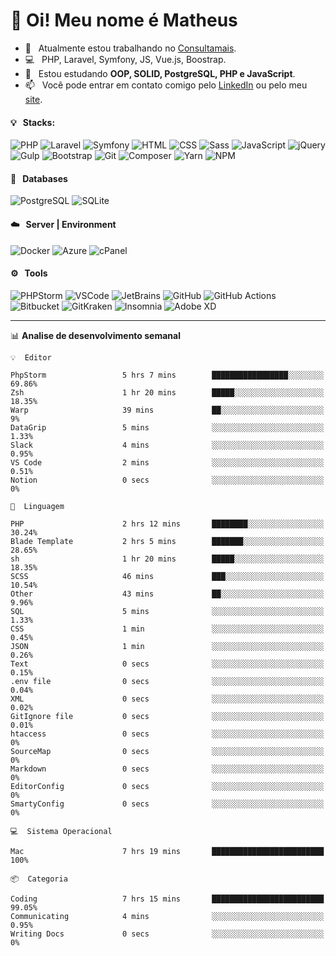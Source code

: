 # 👋 Oi! Meu nome é Matheus

- 🔭 &nbsp; Atualmente estou trabalhando no [Consultamais](https://consultamais.com.br/).
- 💻 &nbsp; PHP, Laravel, Symfony, JS, Vue.js, Boostrap.
- 🌱 &nbsp; Estou estudando **OOP, SOLID, PostgreSQL, PHP e JavaScript**.
- 📫 &nbsp; Você pode entrar em contato comigo pelo [LinkedIn](https://www.linkedin.com/in/matheuscamargoxavier/) ou pelo meu [site](https://matheuscamargo.co).

#### 💡 &nbsp; Stacks:
![PHP](https://img.shields.io/badge/-PHP-777BB4?&logo=php&logoColor=FFFFFF)
![Laravel](https://img.shields.io/badge/-Laravel-FF2D20?&logo=laravel&logoColor=FFFFFF)
![Symfony](https://img.shields.io/badge/-Symfony-000000?&logo=symfony&logoColor=FFFFFF)
![HTML](https://img.shields.io/badge/-HTML-E34F26?&logo=html5&logoColor=FFFFFF)
![CSS](https://img.shields.io/badge/-CSS-1572B6?&logo=css3&logoColor=FFFFFF)
![Sass](https://img.shields.io/badge/-Sass-CC6699?&logo=sass&logoColor=FFFFFF)
![JavaScript](https://img.shields.io/badge/-JavaScript-F7DF1E?&logo=javascript&logoColor=FFFFFF)
![jQuery](https://img.shields.io/badge/-jQuery-0769AD?&logo=jquery&logoColor=FFFFFF)
![Gulp](https://img.shields.io/badge/-Gulp-CF4647?&logo=gulp&logoColor=FFFFFF)
![Bootstrap](https://img.shields.io/badge/-Bootstrap-7952B3?&logo=bootstrap&logoColor=FFFFFF)
![Git](https://img.shields.io/badge/-Git-F05032?&logo=git&logoColor=FFFFFF)
![Composer](https://img.shields.io/badge/-Composer-885630?&logo=composer&logoColor=FFFFFF)
![Yarn](https://img.shields.io/badge/-Yarn-2C8EBB?&logo=yarn&logoColor=FFFFFF)
![NPM](https://img.shields.io/badge/-npm-CB3837?&logo=npm&logoColor=FFFFFF)

#### 💾 &nbsp; Databases
![PostgreSQL](https://img.shields.io/badge/-PostgreSQL-336791?&logo=PostgreSQL&logoColor=FFFFFF)
![SQLite](https://img.shields.io/badge/-SQLite-003B57?&logo=SQLite&logoColor=FFFFFF)

#### ☁️ &nbsp; Server | Environment
![Docker](https://img.shields.io/badge/-Docker-2496ED?&logo=docker&logoColor=FFFFFF)
![Azure](https://img.shields.io/badge/-Azure-0089D6?&logo=microsoft%20azure&logoColor=FFFFFF)
![cPanel](https://img.shields.io/badge/-cPanel-FF6C2C?&logo=cpanel&logoColor=FFFFFF)

#### ⚙️ &nbsp; Tools
![PHPStorm](https://img.shields.io/badge/-PHPStorm-000000?&logo=PHPStorm&logoColor=FFFFFF)
![VSCode](https://img.shields.io/badge/-VSCode-007ACC?&logo=Visual%20Studio%20Code&logoColor=FFFFFF) 
![JetBrains](https://img.shields.io/badge/-JetBrains-000000?&logo=jetbrains&logoColor=FFFFFF) 
![GitHub](https://img.shields.io/badge/-GitHub-181717?&logo=github&logoColor=FFFFFF) 
![GitHub Actions](https://img.shields.io/badge/-GitHub%20Actions-181717?&logo=GitHub%20Actions&logoColor=FFFFFF) 
![Bitbucket](https://img.shields.io/badge/-Bitbucket-0052CC?&logo=bitbucket&logoColor=FFFFFF)
![GitKraken](https://img.shields.io/badge/-GitKraken-179287?&logo=GitKraken&logoColor=FFFFFF)
![Insomnia](https://img.shields.io/badge/-Insomnia-5849BE?&logo=Insomnia&logoColor=FFFFFF)
![Adobe XD](https://img.shields.io/badge/-Adobe%20XD-FF61F6?&logo=adobe%20xd&logoColor=FFFFFF) 
_______

📊  **Analise de desenvolvimento semanal**
```text
💡  Editor

PhpStorm                 5 hrs 7 mins        █████████████████░░░░░░░░     69.86%
Zsh                      1 hr 20 mins        █████░░░░░░░░░░░░░░░░░░░░     18.35%
Warp                     39 mins             ██░░░░░░░░░░░░░░░░░░░░░░░         9%
DataGrip                 5 mins              ░░░░░░░░░░░░░░░░░░░░░░░░░      1.33%
Slack                    4 mins              ░░░░░░░░░░░░░░░░░░░░░░░░░      0.95%
VS Code                  2 mins              ░░░░░░░░░░░░░░░░░░░░░░░░░      0.51%
Notion                   0 secs              ░░░░░░░░░░░░░░░░░░░░░░░░░         0%
```
```text
💬  Linguagem

PHP                      2 hrs 12 mins       ████████░░░░░░░░░░░░░░░░░     30.24%
Blade Template           2 hrs 5 mins        ███████░░░░░░░░░░░░░░░░░░     28.65%
sh                       1 hr 20 mins        █████░░░░░░░░░░░░░░░░░░░░     18.35%
SCSS                     46 mins             ███░░░░░░░░░░░░░░░░░░░░░░     10.54%
Other                    43 mins             ██░░░░░░░░░░░░░░░░░░░░░░░      9.96%
SQL                      5 mins              ░░░░░░░░░░░░░░░░░░░░░░░░░      1.33%
CSS                      1 min               ░░░░░░░░░░░░░░░░░░░░░░░░░      0.45%
JSON                     1 min               ░░░░░░░░░░░░░░░░░░░░░░░░░      0.26%
Text                     0 secs              ░░░░░░░░░░░░░░░░░░░░░░░░░      0.15%
.env file                0 secs              ░░░░░░░░░░░░░░░░░░░░░░░░░      0.04%
XML                      0 secs              ░░░░░░░░░░░░░░░░░░░░░░░░░      0.02%
GitIgnore file           0 secs              ░░░░░░░░░░░░░░░░░░░░░░░░░      0.01%
htaccess                 0 secs              ░░░░░░░░░░░░░░░░░░░░░░░░░         0%
SourceMap                0 secs              ░░░░░░░░░░░░░░░░░░░░░░░░░         0%
Markdown                 0 secs              ░░░░░░░░░░░░░░░░░░░░░░░░░         0%
EditorConfig             0 secs              ░░░░░░░░░░░░░░░░░░░░░░░░░         0%
SmartyConfig             0 secs              ░░░░░░░░░░░░░░░░░░░░░░░░░         0%
```
```text
💻  Sistema Operacional

Mac                      7 hrs 19 mins       █████████████████████████       100%
```
```text
📦  Categoria

Coding                   7 hrs 15 mins       █████████████████████████     99.05%
Communicating            4 mins              ░░░░░░░░░░░░░░░░░░░░░░░░░      0.95%
Writing Docs             0 secs              ░░░░░░░░░░░░░░░░░░░░░░░░░         0%
```
